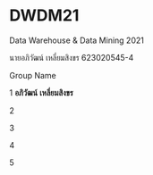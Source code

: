 # DWDM21
Data Warehouse &amp; Data Mining 2021

นายอภิวัฒน์ เหลี่ยมสิงขร 623020545-4

Group Name

1 **อภิวัฒน์** **เหลี่ยมสิงขร**

2

3

4

5
